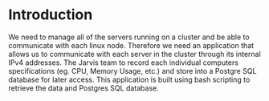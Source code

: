 # Introduction

We need to manage all of the servers running on a cluster and be able to communicate with each linux node. Therefore we need an application that allows us to communicate with each server in the cluster through its internal IPv4 addresses. The Jarvis team to record each individual computers specifications (eg. CPU, Memory Usage, etc.) and store into a Postgre SQL database for later access. This application is built using bash scripting to retrieve the data and Postgres SQL database. 
